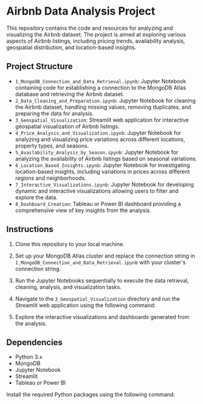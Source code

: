 # Airbnb Data Analysis Project

This repository contains the code and resources for analyzing and visualizing the Airbnb dataset. The project is aimed at exploring various aspects of Airbnb listings, including pricing trends, availability analysis, geospatial distribution, and location-based insights.

## Project Structure

- `1_MongoDB_Connection_and_Data_Retrieval.ipynb`: Jupyter Notebook containing code for establishing a connection to the MongoDB Atlas database and retrieving the Airbnb dataset.
- `2_Data_Cleaning_and_Preparation.ipynb`: Jupyter Notebook for cleaning the Airbnb dataset, handling missing values, removing duplicates, and preparing the data for analysis.
- `3_Geospatial_Visualization`: Streamlit web application for interactive geospatial visualization of Airbnb listings.
- `4_Price_Analysis_and_Visualization.ipynb`: Jupyter Notebook for analyzing and visualizing price variations across different locations, property types, and seasons.
- `5_Availability_Analysis_by_Season.ipynb`: Jupyter Notebook for analyzing the availability of Airbnb listings based on seasonal variations.
- `6_Location_Based_Insights.ipynb`: Jupyter Notebook for investigating location-based insights, including variations in prices across different regions and neighborhoods.
- `7_Interactive_Visualizations.ipynb`: Jupyter Notebook for developing dynamic and interactive visualizations allowing users to filter and explore the data.
- `8_Dashboard_Creation`: Tableau or Power BI dashboard providing a comprehensive view of key insights from the analysis.

## Instructions

1. Clone this repository to your local machine.

2. Set up your MongoDB Atlas cluster and replace the connection string in `1_MongoDB_Connection_and_Data_Retrieval.ipynb` with your cluster's connection string.

3. Run the Jupyter Notebooks sequentially to execute the data retrieval, cleaning, analysis, and visualization tasks.

4. Navigate to the `3_Geospatial_Visualization` directory and run the Streamlit web application using the following command:

5. Explore the interactive visualizations and dashboards generated from the analysis.

## Dependencies

- Python 3.x
- MongoDB
- Jupyter Notebook
- Streamlit
- Tableau or Power BI

Install the required Python packages using the following command:
